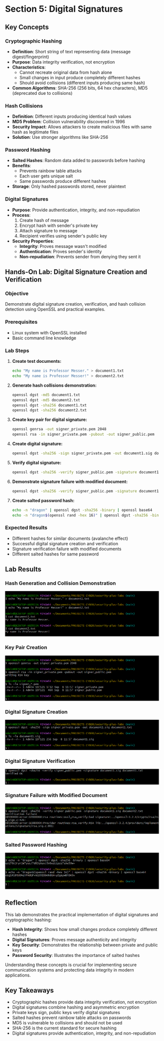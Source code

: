 # Section 5: Digital Signatures

## Key Concepts

### Cryptographic Hashing
- **Definition**: Short string of text representing data (message digest/fingerprint)
- **Purpose**: Data integrity verification, not encryption
- **Characteristics**:
  - Cannot recreate original data from hash alone
  - Small changes in input produce completely different hashes
  - Should avoid collisions (different inputs producing same hash)
- **Common Algorithms**: SHA-256 (256 bits, 64 hex characters), MD5 (deprecated due to collisions)

### Hash Collisions
- **Definition**: Different inputs producing identical hash values
- **MD5 Problem**: Collision vulnerability discovered in 1996
- **Security Impact**: Allows attackers to create malicious files with same hash as legitimate files
- **Solution**: Use stronger algorithms like SHA-256

### Password Hashing
- **Salted Hashes**: Random data added to passwords before hashing
- **Benefits**:
  - Prevents rainbow table attacks
  - Each user gets unique salt
  - Same passwords produce different hashes
- **Storage**: Only hashed passwords stored, never plaintext

### Digital Signatures
- **Purpose**: Provide authentication, integrity, and non-repudiation
- **Process**:
  1. Create hash of message
  2. Encrypt hash with sender's private key
  3. Attach signature to message
  4. Recipient verifies using sender's public key
- **Security Properties**:
  - **Integrity**: Proves message wasn't modified
  - **Authentication**: Proves sender's identity
  - **Non-repudiation**: Prevents sender from denying they sent it

## Hands-On Lab: Digital Signature Creation and Verification

### Objective
Demonstrate digital signature creation, verification, and hash collision detection using OpenSSL and practical examples.

### Prerequisites
- Linux system with OpenSSL installed
- Basic command line knowledge

### Lab Steps

1. **Create test documents:**
   ```bash
   echo "My name is Professor Messer." > document1.txt
   echo "My name is Professor Messer!" > document2.txt
   ```

2. **Generate hash collisions demonstration:**
   ```bash
   openssl dgst -md5 document1.txt
   openssl dgst -md5 document2.txt
   openssl dgst -sha256 document1.txt
   openssl dgst -sha256 document2.txt
   ```

3. **Create key pair for digital signature:**
   ```bash
   openssl genrsa -out signer_private.pem 2048
   openssl rsa -in signer_private.pem -pubout -out signer_public.pem
   ```

4. **Create digital signature:**
   ```bash
   openssl dgst -sha256 -sign signer_private.pem -out document1.sig document1.txt
   ```

5. **Verify digital signature:**
   ```bash
   openssl dgst -sha256 -verify signer_public.pem -signature document1.sig document1.txt
   ```

6. **Demonstrate signature failure with modified document:**
   ```bash
   openssl dgst -sha256 -verify signer_public.pem -signature document1.sig document2.txt
   ```

7. **Create salted password hash:**
   ```bash
   echo -n "dragon" | openssl dgst -sha256 -binary | openssl base64
   echo -n "dragon$(openssl rand -hex 16)" | openssl dgst -sha256 -binary | openssl base64
   ```

### Expected Results
- Different hashes for similar documents (avalanche effect)
- Successful digital signature creation and verification
- Signature verification failure with modified documents
- Different salted hashes for same password

## Lab Results

### Hash Generation and Collision Demonstration
![Hash Generation](screenshots/section5_hash_generation.png)

### Key Pair Creation
![Key Pair Creation](screenshots/section5_key_creation.png)

### Digital Signature Creation
![Digital Signature Creation](screenshots/section5_signature_creation.png)

### Digital Signature Verification
![Digital Signature Verification](screenshots/section5_signature_verification.png)

### Signature Failure with Modified Document
![Signature Failure](screenshots/section5_signature_failure.png)

### Salted Password Hashing
![Salted Password Hashing](screenshots/section5_salted_hashes.png)

## Reflection

This lab demonstrates the practical implementation of digital signatures and cryptographic hashing:

- **Hash Integrity**: Shows how small changes produce completely different hashes
- **Digital Signatures**: Proves message authenticity and integrity
- **Key Security**: Demonstrates the relationship between private and public keys
- **Password Security**: Illustrates the importance of salted hashes

Understanding these concepts is crucial for implementing secure communication systems and protecting data integrity in modern applications.

## Key Takeaways

- Cryptographic hashes provide data integrity verification, not encryption
- Digital signatures combine hashing and asymmetric encryption
- Private keys sign, public keys verify digital signatures
- Salted hashes prevent rainbow table attacks on passwords
- MD5 is vulnerable to collisions and should not be used
- SHA-256 is the current standard for secure hashing
- Digital signatures provide authentication, integrity, and non-repudiation
